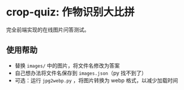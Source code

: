 # crop-quiz: 作物识别大比拼

完全前端实现的在线图片问答测试。

## 使用帮助

- 替换 `images/` 中的图片，将文件名修改为答案
- 自己想办法将文件名保存到 `images.json`（py 找不到了）
- 可选：运行 `jpg2webp.py` ，将图片转换为 webp 格式，以减少加载时间
